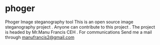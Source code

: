 # phoger
Phoger Image steganography tool
This is an open source image steganography project . Anyone can contribute to this project . The project is headed by Mr.Manu Francis CEH .
For communications Send me a mail through manufrancis2@gmail.com
